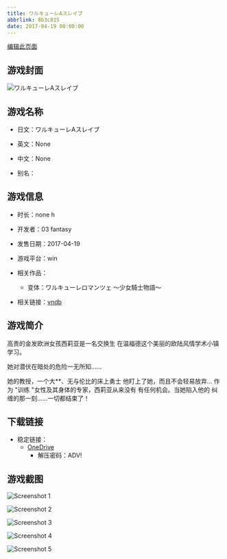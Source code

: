 ```yaml
---
title: ワルキューレAスレイブ
abbrlink: 8b3c815
date: 2017-04-19 00:00:00
---
```

[编辑此页面](https://github.com/ACG-3/ADV3-source/blob/main/source/_posts/games/%E3%83%AF%E3%83%AB%E3%82%AD%E3%83%A5%E3%83%BC%E3%83%ACA%E3%82%B9%E3%83%AC%E3%82%A4%E3%83%96.md)

## 游戏封面

![ワルキューレAスレイブ](https://pan.timero.xyz/d/onedrive/img_lib_001/%E3%83%AF%E3%83%AB%E3%82%AD%E3%83%A5%E3%83%BC%E3%83%ACA%E3%82%B9%E3%83%AC%E3%82%A4%E3%83%96_cover.avif)


## 游戏名称

- 日文：ワルキューレAスレイブ
- 英文：None
- 中文：None

- 别名：


## 游戏信息

- 时长：none h
- 开发者：03 fantasy
- 发售日期：2017-04-19
- 游戏平台：win
- 相关作品：
   - 变体：ワルキューレロマンツェ ～少女騎士物語～

- 相关链接：[vndb](https://vndb.org/v21171)


## 游戏简介

高贵的金发欧洲女孩西莉亚是一名交换生
在温福德这个美丽的欧陆风情学术小镇学习。

她对潜伏在暗处的危险一无所知......

她的教授，一个大**、无与伦比的床上勇士
他盯上了她，而且不会轻易放弃...
作为 "训练 "女性及其身体的专家，西莉亚从来没有
有任何机会。当她陷入他的
纠缠的那一刻......一切都结束了！




## 下载链接

- 稳定链接：
    - [OneDrive](https://pan.timero.xyz/onedrive/adv_lib_001/%E3%83%AF%E3%83%AB%E3%82%AD%E3%83%A5%E3%83%BC%E3%83%ACA%E3%82%B9%E3%83%AC%E3%82%A4%E3%83%96)
        - 解压密码：ADV!



## 游戏截图


![Screenshot 1](https://pan.timero.xyz/d/onedrive/img_lib_001/%E3%83%AF%E3%83%AB%E3%82%AD%E3%83%A5%E3%83%BC%E3%83%ACA%E3%82%B9%E3%83%AC%E3%82%A4%E3%83%96_Screenshot_1.avif)

![Screenshot 2](https://pan.timero.xyz/d/onedrive/img_lib_001/%E3%83%AF%E3%83%AB%E3%82%AD%E3%83%A5%E3%83%BC%E3%83%ACA%E3%82%B9%E3%83%AC%E3%82%A4%E3%83%96_Screenshot_2.avif)

![Screenshot 3](https://pan.timero.xyz/d/onedrive/img_lib_001/%E3%83%AF%E3%83%AB%E3%82%AD%E3%83%A5%E3%83%BC%E3%83%ACA%E3%82%B9%E3%83%AC%E3%82%A4%E3%83%96_Screenshot_3.avif)

![Screenshot 4](https://pan.timero.xyz/d/onedrive/img_lib_001/%E3%83%AF%E3%83%AB%E3%82%AD%E3%83%A5%E3%83%BC%E3%83%ACA%E3%82%B9%E3%83%AC%E3%82%A4%E3%83%96_Screenshot_4.avif)

![Screenshot 5](https://pan.timero.xyz/d/onedrive/img_lib_001/%E3%83%AF%E3%83%AB%E3%82%AD%E3%83%A5%E3%83%BC%E3%83%ACA%E3%82%B9%E3%83%AC%E3%82%A4%E3%83%96_Screenshot_5.avif)

